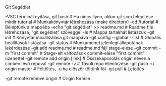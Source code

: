 Git Segédlet

-VSC terminál nyitása, git bash    # Ha nincs ilyen, akkor git scm telepítése
-mkdir tutorial                    # Munkakönyvtár létrehozása (make directory)
-cd /tutorial                      # Beléptünk a mappába
-echo "git segédlet" >> readme.md  # Readme file létrehozása, "git segédlet" szöveggel
-ls                                # Mappa tartalmát listázzuk
-git init                          # Könyvtár inicializálása git mappává
-git config --global --list        # Globális beállítások listázása
-git status                        # Munkamenet jelenlegi állapotának lekérdezése
-git add readme.md                 # readme.md fájl stage-elése
-git commit -m "first commit"      # Stage-elt változások commit-elése "first commit" üzenettel
-git remote add origin [link]      # Összekapcsolás origin néven a címben lévő repoval
-git remote -v                     # Távoli repo ellenőrzése
-git push -u origin master         # Feltöltés, -u ha először töltünk föl
-git pull                          # Letöltés

-git remote remove origin          # Origin törlése